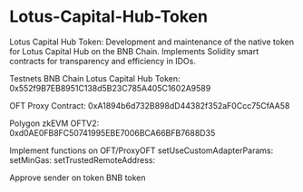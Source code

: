 # Lotus-Capital-Hub-Token
Lotus Capital Hub Token: Development and maintenance of the native token for Lotus Capital Hub on the BNB Chain. Implements Solidity smart contracts for transparency and efficiency in IDOs.

Testnets
BNB Chain
Lotus Capital Hub Token: 0x552f9B7EB8951C138d5B23C785A405C1602A9589

OFT Proxy Contract: 0xA1894b6d732B898dD44382f352aF0Ccc75CfAA58

Polygon zkEVM
OFTV2: 0xd0AE0FB8FC50741995EBE7006BCA66BFB7688D35

Implement functions on OFT/ProxyOFT
setUseCustomAdapterParams: 
setMinGas:
setTrustedRemoteAddress:

Approve sender on token BNB token
